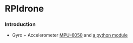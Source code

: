 # RPIdrone
### Introduction
- Gyro + Accelerometer [MPU-6050](http://blog.bitify.co.uk/2013/11/interfacing-raspberry-pi-and-mpu-6050.html) and
[a python module](https://github.com/Tijndagamer/mpu6050)
